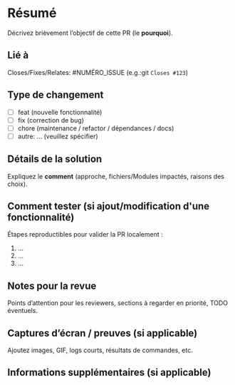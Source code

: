 # Résumé
Décrivez brièvement l’objectif de cette PR (le **pourquoi**).

## Lié à
Closes/Fixes/Relates: #NUMÉRO_ISSUE (e.g.:git `Closes #123`)

## Type de changement
- [ ] feat (nouvelle fonctionnalité)
- [ ] fix (correction de bug)
- [ ] chore (maintenance / refactor / dépendances / docs)
- [ ] autre: … (veuillez spécifier)

## Détails de la solution
Expliquez le **comment** (approche, fichiers/Modules impactés, raisons des choix).

## Comment tester (si ajout/modification d'une fonctionnalité)
Étapes reproductibles pour valider la PR localement :
1. …
2. …
3. …

## Notes pour la revue
Points d’attention pour les reviewers, sections à regarder en priorité, TODO éventuels.

## Captures d’écran / preuves (si applicable)
Ajoutez images, GIF, logs courts, résultats de commandes, etc.

## Informations supplémentaires (si applicable)
